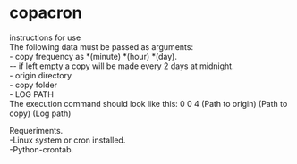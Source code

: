# copacron

instructions for use  
  The following data must be passed as arguments:  
    - copy frequency as *(minute) *(hour) *(day).  
     -- if left empty a copy will be made every 2 days at midnight.  
    - origin directory  
    - copy folder  
    - LOG PATH  
    The execution command should look like this: 0 0 4 (Path to origin) (Path to copy) (Log path)  

Requeriments.  
  -Linux system or cron installed.  
  -Python-crontab.  
